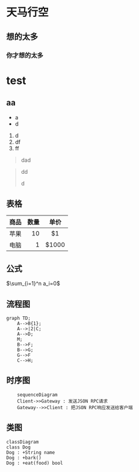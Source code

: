 
# 天马行空
## 想的太多
### 你才想的太多

# test
## aa

- a
- d

1. d
2. df
3. ff

> dad

> dd
> 
> d


## 表格
|商品|数量|单价|
|-|-------:|:------:|
|苹果|10|\$1|
|电脑|1|\$1000|


## 公式
 $\sum_{i=1}^n a_i=0$


## 流程图
```mermaid
graph TD;
    A-->B{1};
    A-->|2|C;
    A-->D;
    M;
    B-->F;
    B-->G;
    G-->F
    C-->H;
```

## 时序图
```mermaid
	sequenceDiagram
	Client->>Gateway : 发送JSON RPC请求
	Gateway-->>Client : 把JSON RPC响应发送给客户端
```

## 类图
```mermaid
classDiagram
class Dog
Dog : +String name
Dog : +bark()
Dog : +eat(food) bool
```


